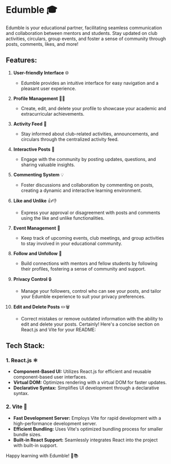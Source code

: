# Edumble 🎓

Edumble is your educational partner, facilitating seamless communication and collaboration between mentors and students. Stay updated on club activities, circulars, group events, and foster a sense of community through posts, comments, likes, and more!

## Features:

1. **User-friendly Interface** 🌐
   - Edumble provides an intuitive interface for easy navigation and a pleasant user experience.

2. **Profile Management** 🧑‍🎓
   - Create, edit, and delete your profile to showcase your academic and extracurricular achievements.

3. **Activity Feed** 📰
   - Stay informed about club-related activities, announcements, and circulars through the centralized activity feed.

4. **Interactive Posts** 💬
   - Engage with the community by posting updates, questions, and sharing valuable insights.

5. **Commenting System** 💡
   - Foster discussions and collaboration by commenting on posts, creating a dynamic and interactive learning environment.

6. **Like and Unlike** 👍👎
   - Express your approval or disagreement with posts and comments using the like and unlike functionalities.

7. **Event Management** 📅
   - Keep track of upcoming events, club meetings, and group activities to stay involved in your educational community.

8. **Follow and Unfollow** 🤝
   - Build connections with mentors and fellow students by following their profiles, fostering a sense of community and support.

9. **Privacy Control** 🔒
   - Manage your followers, control who can see your posts, and tailor your Edumble experience to suit your privacy preferences.

10. **Edit and Delete Posts** ✏️🗑️
    - Correct mistakes or remove outdated information with the ability to edit and delete your posts.
Certainly! Here's a concise section on React.js and Vite for your README:

## Tech Stack:

### 1. React.js ⚛️

- **Component-Based UI:** Utilizes React.js for efficient and reusable component-based user interfaces.
- **Virtual DOM:** Optimizes rendering with a virtual DOM for faster updates.
- **Declarative Syntax:** Simplifies UI development through a declarative syntax.

### 2. Vite 🚀

- **Fast Development Server:** Employs Vite for rapid development with a high-performance development server.
- **Efficient Bundling:** Uses Vite's optimized bundling process for smaller bundle sizes.
- **Built-in React Support:** Seamlessly integrates React into the project with built-in support.

Happy learning with Edumble! 🚀📚
